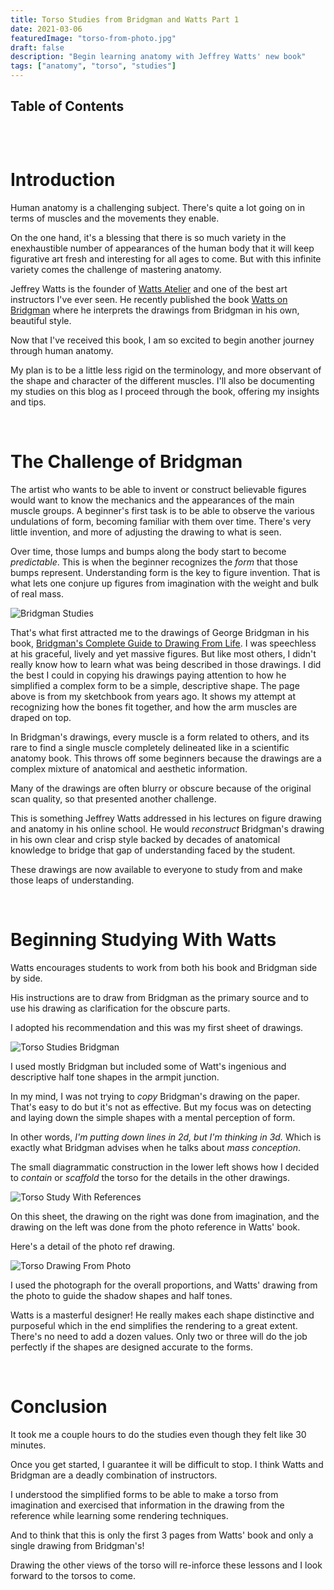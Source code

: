 ```yaml
---
title: Torso Studies from Bridgman and Watts Part 1
date: 2021-03-06
featuredImage: "torso-from-photo.jpg"
draft: false
description: "Begin learning anatomy with Jeffrey Watts' new book"
tags: ["anatomy", "torso", "studies"]
---
```



## Table of Contents
```toc
```
<br/>

# Introduction

Human anatomy is a challenging subject. There's quite a lot going on in terms of muscles and the movements they enable.

On the one hand, it's a blessing that there is so much variety in the enexhaustible number of appearances of the human body that it will keep figurative art fresh and interesting for all ages to come. But with this infinite variety comes the challenge of mastering anatomy.

Jeffrey Watts is the founder of [Watts Atelier](https://www.wattsatelier.com/) and one of the best art instructors I've ever seen.
He recently published the book [Watts on Bridgman](https://www.leucadiapublishing.com/) where he interprets the
drawings from Bridgman in his own, beautiful style.

Now that I've received this book, I am so excited to begin another journey through human anatomy.

My plan is to be a little less rigid on the terminology, and more observant of the shape and character of the different muscles. I'll also be documenting my studies on this blog as I proceed through the book, offering my insights and tips.

<br/>

# The Challenge of Bridgman

The artist who wants to be able to invent or construct believable figures would want to know the mechanics and the appearances of the main muscle groups. A beginner's first task is to be able to observe the various undulations of form, becoming familiar with them over time. There's very little invention, and more of adjusting the drawing to what is seen.

Over time, those lumps and bumps along the body start to become _predictable_. This is when the beginner recognizes the _form_ that those bumps represent. Understanding form is the key to figure invention. That is what lets one conjure up figures from imagination with the weight and bulk of real mass.

![Bridgman Studies](bridgmanstudies.jpg)

That's what first attracted me to the drawings of George Bridgman in his book, [Bridgman's Complete Guide to Drawing From Life](https://www.barnesandnoble.com/w/bridgmans-complete-guide-to-drawing-from-life-george-bridgman/1102415539). I was speechless at his graceful, lively and yet massive figures. But like most others, I didn't really know how to learn what was being described in those drawings. I did the best I could in copying his drawings paying attention to how he simplified a complex form to be a simple, descriptive shape. The page above is from my sketchbook from years ago. It shows my attempt at recognizing how the bones fit together, and how the arm muscles are draped on top.

In Bridgman's drawings, every muscle is a form related to others, and its rare to find a single muscle completely delineated like in a scientific anatomy book. This throws off some beginners because the drawings are a complex mixture of anatomical and aesthetic information.

Many of the drawings are often blurry or obscure because of the original scan quality, so that presented another challenge.

This is something Jeffrey Watts addressed in his lectures on figure drawing and anatomy in his online school. He would _reconstruct_ Bridgman's drawing in his own clear and crisp style backed by decades of anatomical knowledge to bridge that gap of understanding faced by the student.

These drawings are now available to everyone to study from and make those leaps of understanding.

<br/>

# Beginning Studying With Watts

Watts encourages students to work from both his book and Bridgman side by side.

His instructions are to draw from Bridgman as the primary source and to use his drawing as clarification for the obscure parts.

I adopted his recommendation and this was my first sheet of drawings.

![Torso Studies Bridgman](torso-from-bridgman.jpg)

I used mostly Bridgman but included some of Watt's ingenious and descriptive half tone shapes in the armpit junction.

In my mind, I was not trying to _copy_ Bridgman's drawing on the paper. That's easy to do but it's not as effective. But my focus was on detecting and laying down the simple shapes with a mental perception of form.

In other words, _I'm putting down lines in 2d, but I'm thinking in 3d._ Which is exactly what Bridgman advises when he talks about _mass conception_.

The small diagrammatic construction in the lower left shows how I decided to _contain_ or _scaffold_ the torso for the details in the other drawings.

![Torso Study With References](torso-study-refs.jpg)

On this sheet, the drawing on the right was done from imagination, and the drawing on the left was done from the photo reference in Watts' book.

Here's a detail of the photo ref drawing.

![Torso Drawing From Photo](torso-from-photo.jpg)

I used the photograph for the overall proportions, and Watts' drawing from the photo to guide the shadow shapes and half tones. 

Watts is a masterful designer! He really makes each shape distinctive and purposeful which in the end simplifies the rendering to a great extent. There's no need to add a dozen values. Only two or three will do the job perfectly if the shapes are designed accurate to the forms.

<br/>

# Conclusion

It took me a couple hours to do the studies even though they felt like 30 minutes.

Once you get started, I guarantee it will be difficult to stop. I think Watts and Bridgman are a deadly combination of instructors.

I understood the simplified forms to be able to make a torso from imagination and exercised that information in the drawing from the reference while learning some rendering techniques.

And to think that this is only the first 3 pages from Watts' book and only a single drawing from Bridgman's!

Drawing the other views of the torso will re-inforce these lessons and I look forward to the torsos to come.



